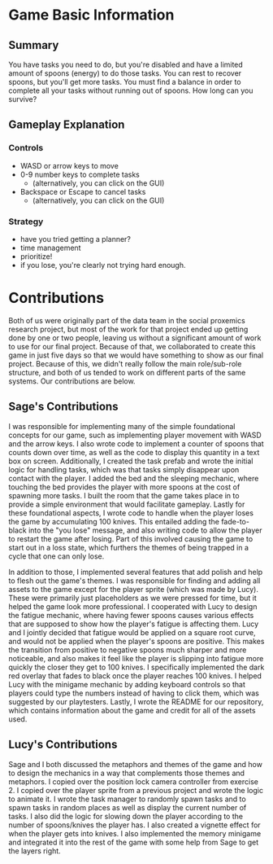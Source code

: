 # Game Basic Information #

## Summary ##  

You have tasks you need to do, but you're disabled and have a limited amount of
spoons (energy) to do those tasks. You can rest to recover spoons, but you'll
get more tasks. You must find a balance in order to complete all your tasks
without running out of spoons. How long can you survive?

## Gameplay Explanation ##
### Controls
- WASD or arrow keys to move
- 0-9 number keys to complete tasks 
    - (alternatively, you can click on the GUI)
- Backspace or Escape to cancel tasks
    - (alternatively, you can click on the GUI)
 
### Strategy
- have you tried getting a planner?
- time management
- prioritize!
- if you lose, you're clearly not trying hard enough. 

# Contributions
Both of us were originally part of the data team in the social proxemics research project, but most of the work for that project ended up getting done
by one or two people, leaving us without a significant amount of work to use for our final project. Because of that, we collaborated to create this game
in just five days so that we would have something to show as our final project. Because of this, we didn't really follow the main role/sub-role structure,
and both of us tended to work on different parts of the same systems. Our contributions are below.

## Sage's Contributions
I was responsible for implementing many of the simple foundational concepts for our game, such as implementing
player movement with WASD and the arrow keys.
I also wrote code to implement a counter of spoons that counts down over time, as well as the code to
display this quantity in a text box on screen. Additionally, I created the task prefab and wrote the initial logic for 
handling tasks, which was that tasks simply disappear upon contact with the player. I added the bed 
and the sleeping mechanic, where touching the bed provides the player with more spoons at the cost of spawning more 
tasks. I built the room that the game takes place in to provide a simple environment that would facilitate gameplay. 
Lastly for these foundational aspects, I wrote code to handle when the player
loses the game by accumulating 100 knives. This entailed adding the fade-to-black into the "you lose" message, and also
writing code to allow the player to restart the game after losing. Part of this involved causing the game to start out in
a loss state, which furthers the themes of being trapped in a cycle that one can only lose.

In addition to those, I implemented several features that add polish and help to flesh out the game's themes.
I was responsible for finding and adding all assets to the game except for the player sprite (which was 
made by Lucy). These were primarily just placeholders as we were pressed for time, but it helped the game look more
professional. I cooperated with Lucy to design the fatigue mechanic, where having fewer spoons causes various effects
that are supposed to show how the player's fatigue is affecting them. Lucy and I jointly decided that fatigue would be
applied on a square root curve, and would not be applied when the player's spoons are positive. This makes
the transition from positive to negative spoons much sharper and more noticeable, and also makes it feel like
the player is slipping into fatigue more quickly the closer they get to 100 knives. I specifically implemented
the dark red overlay that fades to black once the player reaches 100 knives. I helped Lucy with the minigame mechanic
by adding keyboard controls so that players could type the numbers instead of having to click them, which was
suggested by our playtesters. Lastly, I wrote the README for our repository, which contains information about the game
and credit for all of the assets used. 

## Lucy's Contributions
Sage and I both discussed the metaphors and themes of the game and how to
design the mechanics in a way that complements those themes and metaphors.
I copied over the position lock camera controller from exercise 2. I copied
over the player sprite from a previous project and wrote the logic to
animate it. I wrote the task manager to randomly spawn tasks and to spawn tasks
in random places as well as display the current number of tasks. I also did
the logic for slowing down the player according to the number of spoons/knives
the player has. I also created a vignette effect for when the player gets into
knives. I also implemented the memory minigame and integrated it into the rest
of the game with some help from Sage to get the layers right.
